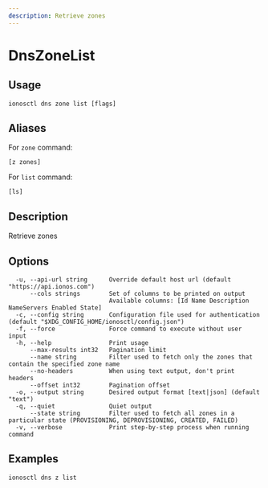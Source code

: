```yaml
---
description: Retrieve zones
---
```


# DnsZoneList

## Usage

```text
ionosctl dns zone list [flags]
```

## Aliases

For `zone` command:

```text
[z zones]
```

For `list` command:

```text
[ls]
```

## Description

Retrieve zones

## Options

```text
  -u, --api-url string      Override default host url (default "https://api.ionos.com")
      --cols strings        Set of columns to be printed on output 
                            Available columns: [Id Name Description NameServers Enabled State]
  -c, --config string       Configuration file used for authentication (default "$XDG_CONFIG_HOME/ionosctl/config.json")
  -f, --force               Force command to execute without user input
  -h, --help                Print usage
      --max-results int32   Pagination limit
      --name string         Filter used to fetch only the zones that contain the specified zone name
      --no-headers          When using text output, don't print headers
      --offset int32        Pagination offset
  -o, --output string       Desired output format [text|json] (default "text")
  -q, --quiet               Quiet output
      --state string        Filter used to fetch all zones in a particular state (PROVISIONING, DEPROVISIONING, CREATED, FAILED)
  -v, --verbose             Print step-by-step process when running command
```

## Examples

```text
ionosctl dns z list
```

